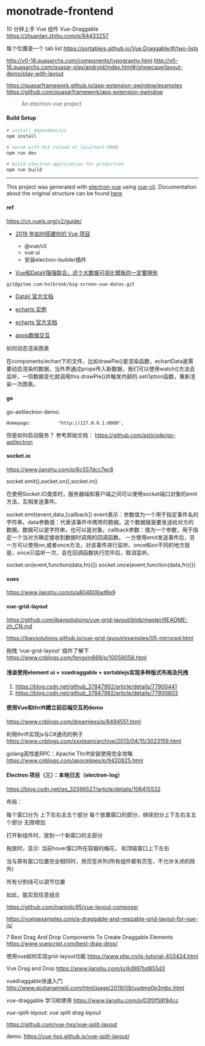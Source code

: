 # monotrade-frontend

10 分钟上手 Vue 组件 Vue-Draggable
https://zhuanlan.zhihu.com/p/84433257

每个位置是一个 tab list
https://sortablejs.github.io/Vue.Draggable/#/two-lists



http://v0-16.quasarchs.com/components/typography.html
http://v0-16.quasarchs.com/quasar-play/android/index.html#/showcase/layout-demo/play-with-layout


https://quasarframework.github.io/app-extension-qwindow/examples
https://github.com/quasarframework/app-extension-qwindow


> An electron-vue project

#### Build Setup

``` bash
# install dependencies
npm install

# serve with hot reload at localhost:9080
npm run dev

# build electron application for production
npm run build


```

---

This project was generated with [electron-vue](https://github.com/SimulatedGREG/electron-vue) using [vue-cli](https://github.com/vuejs/vue-cli). Documentation about the original structure can be found [here](https://simulatedgreg.gitbooks.io/electron-vue/content/index.html).

#### ref

https://cn.vuejs.org/v2/guide/




- [2019 年如何搭建你的 Vue 项目](https://zhuanlan.zhihu.com/p/70752505)

  + @vue/cli
  + vue ui
  + 安装electron-builder插件

- [Vue和DataV强强联合，这个大数据可视化模板你一定要拥有](https://zhuanlan.zhihu.com/p/150440638)

`git@gitee.com:holbrook/big-screen-vue-datav.git`

- [DataV 官方文档](http://datav.jiaminghi.com/guide/)

- [echarts 实例](https://www.echartsjs.com/examples/zh/index.html)

- [echarts 官方文档](https://www.echartsjs.com/zh/option.html#title)


- [axojs数据交互](http://axios-js.com/zh-cn/docs/)


如何动态渲染图表

在components/echart下的文件，比如drawPie()是渲染函数，echartData是需要动态渲染的数据，当外界通过props传入新数据，我们可以使用watch()方法去监听，一但数据变化就调用this.drawPie()并触发内部的.setOption函数，重新渲染一次图表。



#### go

go-astilectron-demo:

`Homepage:			"http://127.0.0.1:8080",`

但是如何启动服务？ 参考原始文档： https://github.com/asticode/go-astilectron



#### socket.io
https://www.jianshu.com/p/6c557dcc7ec8

socket.emit(),socket.on(),socket.in()

在使用Socket.IO类库时，服务器端和客户端之间可以使用socket端口对象的emit方法，互相发送事件。

socket.emit(event,data,[callback])
event表示：参数值为一个用于指定事件名的字符串。data参数值：代表该事件中携带的数据。这个数据就是要发送给对方的数据。数据可以是字符串，也可以是对象。callback参数：值为一个参数，用于指定一个当对方确定接收到数据时调用的回调函数。
一方使用emit发送事件后，另一方可以使用on,或者once方法，对该事件进行监听。once和on不同的地方就是，once只监听一次，会在回调函数执行完毕后，取消监听。


socket.on(event,function(data,fn){})
socket.once(event,function(data,fn){})



#### vuex

https://www.jianshu.com/p/a804606ad8e9



####  vue-grid-layout

https://github.com/jbaysolutions/vue-grid-layout/blob/master/README-zh_CN.md

https://jbaysolutions.github.io/vue-grid-layout/examples/05-mirrored.html

拖拽 ‘vue-grid-layout’ 插件了解下
https://www.cnblogs.com/fengxin666/p/10059058.html

#### 浅谈使用element ui + vuedraggable + sortablejs实现多种版式布局及托拽
1. https://blog.csdn.net/github_37847992/article/details/77900441
2. https://blog.csdn.net/github_37847992/article/details/77900603


#### 使用Vue和thrift建立前后端交互的demo
https://www.cnblogs.com/dreamless/p/8494551.html

利用thrift实现js与C#通讯的例子
https://www.cnblogs.com/xxxteam/archive/2013/04/15/3023159.html

golang高性能RPC：Apache Thrift安装使用完全攻略
https://www.cnblogs.com/apocelipes/p/9420825.html


#### Electron 项目（三）：本地日志（electron-log）
https://blog.csdn.net/qq_32596527/article/details/106415532


布局：

每个窗口分为 上下左右主五个部分
每个放置窗口的部分，继续划分上下左右主五个部分
无限增加

打开新组件时，放到一个新窗口的主部分

拖放时，显示: 当前hover窗口所在容器的梅花， 和顶级窗口上下左右

当与原有窗口位置完全相同时，用页签并列(所有组件都有页签，不允许关闭的除外)

所有分割线可以调节位置

如此，能实现任意组合


https://github.com/ivanjolic95/vue-layout-composer

https://vuejsexamples.com/a-draggable-and-resizable-grid-layout-for-vue-js/

7 Best Drag And Drop Components To Create Draggable Elements
https://www.vuescript.com/best-drag-drop/


使用vue如何实现grid-layout功能
https://www.php.cn/js-tutorial-403424.html


Vue Drag and Drop
https://www.jianshu.com/p/4d997bd855d3

vuedraggable快速入门
http://www.qiutianaimeili.com/html/page/2019/09/uudmg0p3mbc.html

vue-draggable 学习和使用
https://www.jianshu.com/p/03f0f58f84cc



_vue-split-layout:  vue split drag layout_

https://github.com/vue-hxs/vue-split-layout

demo: https://vue-hxs.github.io/vue-split-layout/
